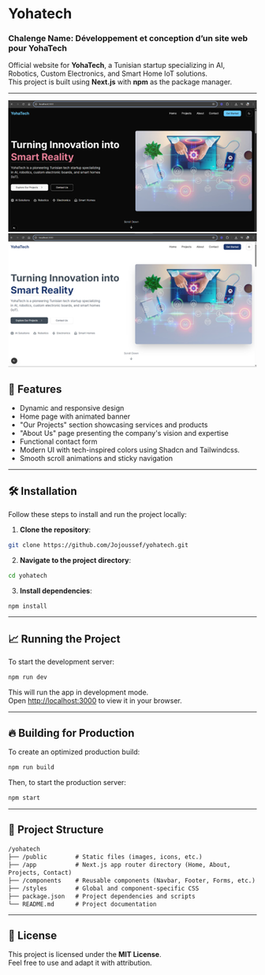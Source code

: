 # Yohatech

### Chalenge Name: Développement et conception d’un site web pour YohaTech

Official website for **YohaTech**, a Tunisian startup specializing in AI, Robotics, Custom Electronics, and Smart Home IoT solutions.  
This project is built using **Next.js** with **npm** as the package manager.

---

![alt text](image.png) ![alt text](image-1.png)

## 🚀 Features

- Dynamic and responsive design
- Home page with animated banner
- "Our Projects" section showcasing services and products
- "About Us" page presenting the company's vision and expertise
- Functional contact form
- Modern UI with tech-inspired colors using Shadcn and Tailwindcss.
- Smooth scroll animations and sticky navigation

---

## 🛠️ Installation

Follow these steps to install and run the project locally:

1. **Clone the repository**:

```bash
git clone https://github.com/Jojoussef/yohatech.git
```

2. **Navigate to the project directory**:

```bash
cd yohatech
```

3. **Install dependencies**:

```bash
npm install
```

---

## 📈 Running the Project

To start the development server:

```bash
npm run dev
```

This will run the app in development mode.  
Open [http://localhost:3000](http://localhost:3000) to view it in your browser.

---

## 🔥 Building for Production

To create an optimized production build:

```bash
npm run build
```

Then, to start the production server:

```bash
npm start
```

---

## 📂 Project Structure

```
/yohatech
├── /public        # Static files (images, icons, etc.)
├── /app           # Next.js app router directory (Home, About, Projects, Contact)
├── /components    # Reusable components (Navbar, Footer, Forms, etc.)
├── /styles        # Global and component-specific CSS
├── package.json   # Project dependencies and scripts
└── README.md      # Project documentation
```

---


## 📄 License

This project is licensed under the **MIT License**.  
Feel free to use and adapt it with attribution.
